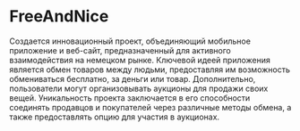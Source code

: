 # FreeAndNice
Создается инновационный проект, объединяющий мобильное приложение и веб-сайт, предназначенный для активного взаимодействия на немецком рынке. Ключевой идеей приложения является обмен товаров между людьми, предоставляя им возможность обмениваться бесплатно, за деньги или товар. Дополнительно, пользователи могут организовывать аукционы для продажи своих вещей. Уникальность проекта заключается в его способности соединять продавцов и покупателей через различные методы обмена, а также предоставлять опцию для участия в аукционах.
